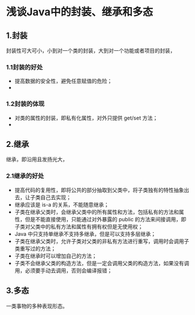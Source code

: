 
# 浅谈Java中的封装、继承和多态

## 1.封装

封装性可大可小，小到对一个类的封装，大到对一个功能或者项目的封装，

### 1.1封装的好处

 - 提高数据的安全性，避免任意赋值的危险；
 - 

### 1.2封装的体现

 - 对类的属性的封装，即私有化属性，对外只提供 get/set 方法；
 - 

## 2.继承

继承，即沿用且发扬光大，

### 2.1继承的好处

 - 提高代码的复用性，即将公共的部分抽取到父类中，将子类独有的特性抽象出去，让子类自己去实现；
 - 继承应该是 is-a 的关系，不能随意继承；
 - 子类在继承父类时，会继承父类中的所有属性和方法，包括私有的方法和属性，但是不能直接使用，只能通过对外暴露的 public 的方法来间接调用，即子类对父类中的私有方法和属性有拥有权但是无使用权；
 - Java 中只支持单继承不支持多继承，但是可以支持多层继承；
 - 子类在继承父类时，允许子类对父类的非私有方法进行重写，调用时会调用子类重写过的方法；
 - 子类在继承时可以增加自己的方法；
 - 子类不会继承父类的构造方法，但是一定会调用父类的构造方法，如果没有调用，必须要手动去调用，否则会编译报错；

## 3.多态

一类事物的多种表现形态。